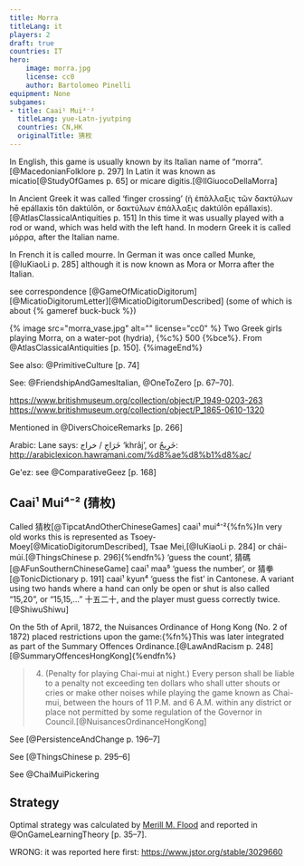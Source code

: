 ```yaml
---
title: Morra
titleLang: it
players: 2
draft: true
countries: IT
hero:
    image: morra.jpg
    license: cc0
    author: Bartolomeo Pinelli
equipment: None
subgames:
- title: Caai¹ Mui⁴⁻²
  titleLang: yue-Latn-jyutping
  countries: CN,HK
  originalTitle: 猜枚
---
```


In English, this game is usually known by its Italian name of “<span class="aka" lang="it">morra</span>”.[@MacedonianFolklore p. 297] In Latin it was known as <span lang="la" class="aka">micatio</span>[@StudyOfGames p.  65] or <span lang="la" class="aka">micare digitis</span>.[@IlGiuocoDellaMorra]

In Ancient Greek it was called ‘finger crossing’ (<span lang="el-polyton" class="aka">ἡ ἐπάλλαξις τῶν δακτύλων</span> <span lang="el-Latn-polyton" class="aka">hē epállaxis tôn daktúlōn</span>, or <span lang="el-polyton" class="aka">δακτύλων ἐπάλλαξις</span> <span lang="el-Latn-polyton" class="aka">daktúlōn epállaxis</span>).[@AtlasClassicalAntiquities p. 151] In this time it was usually played with a rod or wand, which was held with the left hand. In modern Greek it is called <span lang="el" class="aka">μόρρα</span>, after the Italian name.

In French it is called <span lang="fr" class="aka">mourre</span>. In German it was once called <span lang="de" class="aka">Munke</span>,[@IuKiaoLi p. 285] although it is now known as <span lang="de" class="aka">Mora</span> or <span lang="de" class="aka">Morra</span> after the Italian.

see correspondence [@GameOfMicatioDigitorum] [@MicatioDigitorumLetter][@MicatioDigitorumDescribed] (some of which is about {% gameref buck-buck %})

{% image src="morra_vase.jpg" alt="" license="cc0" %}
Two Greek girls playing Morra, on a water-pot (<span lang="grc-Latn">hydria</span>), {%c%} 500 {%bce%}. From @AtlasClassicalAntiquities [p. 150].
{%imageEnd%}

See also: @PrimitiveCulture [p. 74]

See: @FriendshipAndGamesItalian, @OneToZero [p. 67–70].

https://www.britishmuseum.org/collection/object/P_1949-0203-263
https://www.britishmuseum.org/collection/object/P_1865-0610-1320

Mentioned in @DiversChoiceRemarks [p. 266]

Arabic: Lane says: خَرَاجِ / خراج ‘khrāj’, or خَرِيجٌ: http://arabiclexicon.hawramani.com/%d8%ae%d8%b1%d8%ac/

Ge'ez: see @ComparativeGeez [p. 168]

## <span lang="yue-Latn-jyutping" class="aka">Caai¹ Mui⁴⁻²</span> (<span lang="yue" class="aka">猜枚</span>)

Called <span lang="yue" class="aka">猜枚</span>[@TipcatAndOtherChineseGames] <span lang="yue-Latn-jyutping" class="aka">caai¹ mui⁴⁻²</span>{%fn%}In very old works this is represented as <span lang="yue-Latn" class="aka">Tsoey-Moey</span>[@MicatioDigitorumDescribed], <span lang="yue-Latn" class="aka">Tsae Mei</span>,[@IuKiaoLi p. 284] or <span lang="yue-Latn" class="aka">chái-múí</span>.[@ThingsChinese p. 296]{%endfn%} ‘guess the count’, <span lang="yue" class="aka">猜碼</span>[@AFunSouthernChineseGame] <span class="aka" lang="yue-Latn-jyutping">caai¹ maa⁵</span> ‘guess the number’, or <span lang="yue" class="aka">猜拳</span>[@TonicDictionary p. 191] <span lang="yue-Latn-jyutping" class="aka">caai¹ kyun⁴</span> ‘guess the fist’ in Cantonese. A variant using two hands where a hand can only be open or shut is also called “15,20”, or “15,15,…” <span lang="zh" class="aka">十五二十</span>, and the player must guess correctly twice.[@ShiwuShiwu]

On the 5th of April, 1872, the Nuisances Ordinance of Hong Kong (No. 2 of 1872) placed restrictions upon the game:{%fn%}This was later integrated as part of the Summary Offences Ordinance.[@LawAndRacism p. 248][@SummaryOffencesHongKong]{%endfn%}

> 4. (Penalty for playing Chai-mui at night.) Every person shall be liable to a penalty not exceeding ten dollars who shall utter shouts or cries or make other noises while playing the game known as Chai-mui, between the hours of 11 P.M. and 6 A.M. within any district or place not permitted by some regulation of the Governor in Council.[@NuisancesOrdinanceHongKong]

<!--
> 12.—(1) No person shall utter any shouts or cries or make other noises while playing the game known as “<span class="aka" lang="yue-Latn">Chai Mui</span>” within the hours prescribed for any district of place by regulation of the Governor-in-Council.
-->

See [@PersistenceAndChange p. 196–7]

See [@ThingsChinese p. 295–6]

See @ChaiMuiPickering

## Strategy

Optimal strategy was calculated by [Merill M.
Flood](https://en.wikipedia.org/wiki/Merrill_M._Flood) and reported in
@OnGameLearningTheory [p. 35–7].

WRONG: it was reported here first: https://www.jstor.org/stable/3029660
